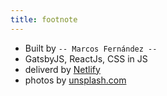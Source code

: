 ```yaml
---
title: footnote
---
```



* Built by `-- Marcos Fernández --`
* GatsbyJS, ReactJs, CSS in JS
* deliverd by [Netlify](https://www.netlify.com/)
* photos by [unsplash.com](https://unsplash.com)